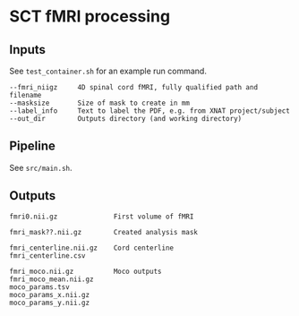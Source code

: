 # SCT fMRI processing

## Inputs

See `test_container.sh` for an example run command.

    --fmri_niigz     4D spinal cord fMRI, fully qualified path and filename
    --masksize       Size of mask to create in mm
    --label_info     Text to label the PDF, e.g. from XNAT project/subject
    --out_dir        Outputs directory (and working directory)


## Pipeline

See `src/main.sh`.


## Outputs

    fmri0.nii.gz              First volume of fMRI
    
    fmri_mask??.nii.gz        Created analysis mask
    
    fmri_centerline.nii.gz    Cord centerline
    fmri_centerline.csv
    
    fmri_moco.nii.gz          Moco outputs
    fmri_moco_mean.nii.gz
    moco_params.tsv
    moco_params_x.nii.gz
    moco_params_y.nii.gz
